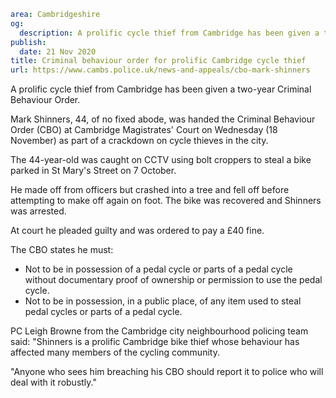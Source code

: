 ```yaml
area: Cambridgeshire
og:
  description: A prolific cycle thief from Cambridge has been given a two-year Criminal Behaviour Order.
publish:
  date: 21 Nov 2020
title: Criminal behaviour order for prolific Cambridge cycle thief
url: https://www.cambs.police.uk/news-and-appeals/cbo-mark-shinners
```

A prolific cycle thief from Cambridge has been given a two-year Criminal Behaviour Order.

Mark Shinners, 44, of no fixed abode, was handed the Criminal Behaviour Order (CBO) at Cambridge Magistrates' Court on Wednesday (18 November) as part of a crackdown on cycle thieves in the city.

The 44-year-old was caught on CCTV using bolt croppers to steal a bike parked in St Mary's Street on 7 October.

He made off from officers but crashed into a tree and fell off before attempting to make off again on foot. The bike was recovered and Shinners was arrested.

At court he pleaded guilty and was ordered to pay a £40 fine.

The CBO states he must:

 * Not to be in possession of a pedal cycle or parts of a pedal cycle without documentary proof of ownership or permission to use the pedal cycle.
 * Not to be in possession, in a public place, of any item used to steal pedal cycles or parts of a pedal cycle.

PC Leigh Browne from the Cambridge city neighbourhood policing team said: "Shinners is a prolific Cambridge bike thief whose behaviour has affected many members of the cycling community.

"Anyone who sees him breaching his CBO should report it to police who will deal with it robustly."
